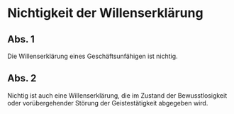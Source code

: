 # Nichtigkeit der Willenserklärung



## Abs. 1

 Die Willenserklärung eines Geschäftsunfähigen ist nichtig.

## Abs. 2

 Nichtig ist auch eine Willenserklärung, die im Zustand der Bewusstlosigkeit oder vorübergehender Störung der Geistestätigkeit abgegeben wird. 

